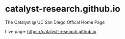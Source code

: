 # catalyst-research.github.io
The Catalyst @ UC San Diego Offical Home Page

Live page: https://catalyst-research.github.io
